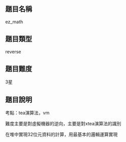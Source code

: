 ## 題目名稱

ez_math

## 題目類型

reverse

## 題目難度

3星

## 題目說明

考點：tea演算法，vm

難度主要是對虛擬機器的逆向，主要是對xtea演算法的識別

在堆中實現32位元資料的計算，用最基本的邏輯運算實現

